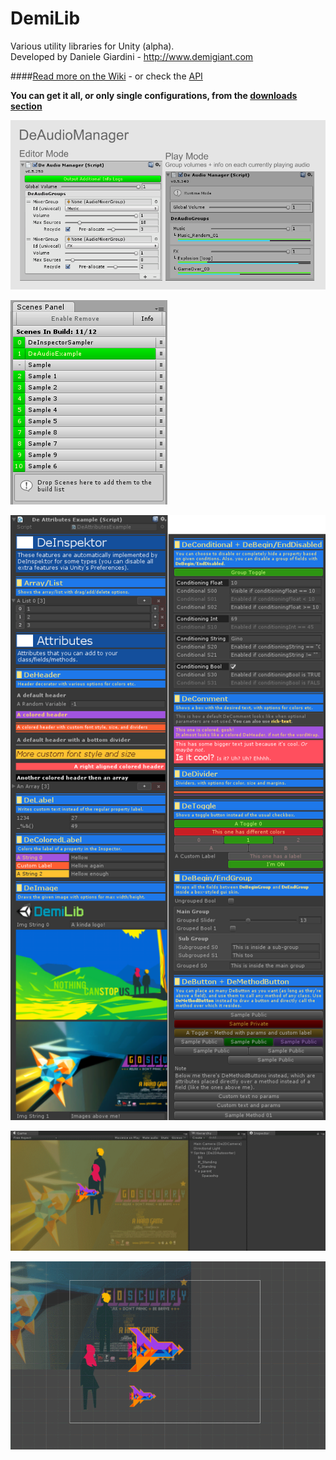 # DemiLib
Various utility libraries for Unity (alpha).  
Developed by Daniele Giardini - http://www.demigiant.com

####[Read more on the Wiki](https://github.com/Demigiant/demilib/wiki) - or check the [API](http://demigiant.github.io/apis/demilib/html/namespace_d_g.html)

**You can get it all, or only single configurations, from the [downloads section](https://github.com/Demigiant/demilib/wiki/Downloads)**

![DeAudioManager](screenshots/DeAudioManager_inspector.png "DeAudioManager")

![Scenes Panel](screenshots/DeEditorTools_scenespanel.png "Scenes Panel")

![DeAttributes](screenshots/DeAttributes_examples.png "DeAttributes")

![De2D](screenshots/animated/De2D_autoSorter.gif "De2D")

![De2D](screenshots/animated/DeEditorTools_sceneContextMenu_align.gif "De2D")

